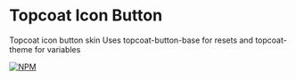 Topcoat Icon Button
===================

Topcoat icon button skin
Uses topcoat-button-base for resets and topcoat-theme for variables

[![NPM](https://nodei.co/npm/topcoat-icon-button.png)](https://nodei.co/npm/topcoat-icon-button/)
